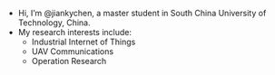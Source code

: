 - Hi, I’m @jiankychen, a master student in South China University of Technology, China.
- My research interests include:
  - Industrial Internet of Things
  - UAV Communications
  - Operation Research

<!---
jiankychen/jiankychen is a ✨ special ✨ repository because its `README.md` (this file) appears on your GitHub profile.
You can click the Preview link to take a look at your changes.
--->
